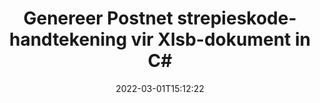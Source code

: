 ---
############################# Static ############################
layout: "auto-gen-signature"
date: 2022-03-01T15:12:22
draft: false
operation: Sign
signaturetype: Barcode
codetype: Postnet
fileformat: Xlsb
productName: .NET
lang: af
productCode: net
otherformats: pdf doc docx docm dot dotm dotx odt ott rtf xls xlsx xlsm xlsb csv ods ots xltx xltm ppt pptx pps ppsx odp otp potx potm pptm ppsm png jpg bmp gif tiff svg webp wmf
breadcrumb: Put  Barcode signature on Xlsb for C#

############################# Head ############################
head_title: "eSign Xlsb-dokument met Postnet Strepiekode in C#"
head_description: "Skep Postnet Strepiekode Handtekening en plaas dit op Xlsb dokument met .NET deur 'n paar reëls kode te gebruik. Gebruik die GroupDocs Document Signature API vir die ondertekening van verskeie lêerformate."

############################# Header ############################
title: "Genereer Postnet strepieskode-handtekening vir Xlsb-dokument in C#"
description: "eTeken jou Xlsb besigheidsdokumente met Postnet Streepkode. Genereer strepieskode-handtekening vinnig en maklik met 'n paar reëls kode om ondertekenopsies op te stel."
bg_image: "https://cms.admin.containerize.com/templates/aspose/App_Themes/V3/images/bg/header1.png"
bg_overlay: false
button:
    enable: true

############################# SubMenu ############################
submenu:
    enable: true

    left:
        img_alt: "GroupDocs.Signature for .NET"
        image: "https://cms.admin.containerize.com/templates/groupdocs/images/product-logos/90x90-noborder/groupdocs-signature-net.png"
        product: "GroupDocs.Signature"
        platform: ".NET"



############################# About ############################
about:
    enable: true
    title: "Oor GroupDocs.Signature for .NET Barcode Signatures API."
    content: |
        [GroupDocs.Signature for .NET](https://products.groupdocs.com/signature/net/) is 'n vinnige en maklike API om digitale dokumente te bestuur wat e-ondertekening gebruik deur strepieskodetipes soos UPCA, UPCE, EAN13, EAN14, Code39, Code39Extended, Code128, Codabar, Postnet, ISBN , ITF14 en vele ander. Kliënte kan maklik strepieskodes skep wat vereiste teks verskaf en dit op PDF, Microsoft Office Words-dokumente, Microsoft Office Excel-werkboeke, MS PowerPoint-aanbiedings, Adobe Photoshop-lêers en verskeie beeldformate plaas. Strepiekodes wat in dokumente geplaas word, kan ook opgedateer, deursoek, geverifieer, uitgevee of voorbeskou word. Boonop word die aanpassing van strepieskodes ondersteun.
    

############################# Steps ############################
steps:
    enable: true
    title_left: "Stappe om Xlsb met Barcode in C# te onderteken"
    content_left: |
        [GroupDocs.Signature for .NET](https://products.groupdocs.com/signature/net/) bied die vermoë om Xlsb dokumente met Barcode handtekeninge vinnig en maklik te onderteken.
        
        * Skep 'n instansie van Signature-klas wat Xlsb-lêer verskaf wat veronderstel is om te onderteken as pad of geheuestroom
        * Instansieer SignOptions-klas en stel alle verlangde data in.
        * Roep die Signature.Sign()-metode deur die uitvoer Xlsb-lêer of geheuestroom deur te gee

    title_right: " Stelselvereistes"
    content_right: |
        GroupDocs.Signature for .NET word op alle groot platforms en bedryfstelsels ondersteun. Voordat u die kode hieronder uitvoer, maak asseblief seker dat u die volgende voorvereistes op u stelsel geïnstalleer het.

        * Bedryfstelsels: Microsoft Windows, Linux, MacOS
        * Ontwikkelingsomgewings: Microsoft Visual Studio, Xamarin, MonoDevelop
        * Frameworks: .NET Framework, .NET Standard, .NET Core, Mono
        * Kry die nuutste GroupDocs.Signature for .NET van [Nuget](https://www.nuget.org/packages/groupdocs.signature)
         
    code: |
        ```csharp    
        
        // Set up input Xlsb file
        string filePath = "input.xlsb";
        // Set up output file
        string outputFilePath = "output.xlsb";

        // Instantiate Signature for input file
        using (var signature = new GroupDocs.Signature.Signature(filePath))
        {
                // create barcode option with predefined barcode text
                var options = new BarcodeSignOptions("BC12345678")
                {
                    // setup Barcode encoding type
                    EncodeType = BarcodeTypes.Postnet,

                    // set signature position
                    Left = 50,
                    Top = 50,
                    Width = 200,
                    Height = 50                                        
                };
                
                // sign Xlsb document
                SignResult result = signature.Sign(outputFilePath, options);
        }

        ```

############################# Demos ############################
demos:
    enable: true
    title: "Teken Xlsb dokumente met Barcode Regstreekse Demo"
    content: |
       Teken nou die Xlsb-lêer met verskeie handtekeninge deur die [GroupDocs.Signature App](https://products.groupdocs.app/signature/family) webwerf te besoek. Gratis aanlyn demo wag vir jou.

        
############################# About Formats ############################
about_formats:
    enable: true
    format:
        # format loop
        - icon: "fas fa-barcode"
          title: "About Postnet Barcode"
          content: |
            POSTNET (Postal Numeric Encoding Technique) is 'n strepieskode-simbool wat deur die Verenigde State se posdiens gebruik word om te help om pos te stuur.
          characterset: |
             Numeriese syfers (0-9).
          textcapacity: |
             Tot 11 karakters.
          image: |
             iVBORw0KGgoAAAANSUhEUgAAACcAAAAjCAYAAAAXMhMjAAAAAXNSR0IArs4c6QAAAARnQU1BAACxjwv8YQUAAAAJcEhZcwAADsMAAA7DAcdvqGQAAACeSURBVFhH7c7BCkMxEELR/P9Pp1LoRrCXpi4Cbw5kIRKZtS82x52a407Ncae+HrfWer8Pyr+i/3NcQv/nuIT+z3EJ/X/Ocf9mlxuhsXZ2uREaa2eXG6Gxdna5ERprZ5cbobF2drkRGmtnlxuhsXZ2uREaa2eXG6Gxdna5ERprZ5cbobF2drkRGmtnlxuhsXZ2ubnAHHdqjjt18XF7vwDevzbHqsQWPwAAAABJRU5ErkJggg==

          link: ""

############################# More Formats ############################
more_formats:
    enable: true
    title: "Ander ondersteunde Barcode handtekeninge vir C#"
    content: |
        "Jy kan ook Xlsb met ander handtekeningtipes onderteken. Sien asseblief die lys hieronder."
    format: 
        
       
back_to_top:
    enable: true
---